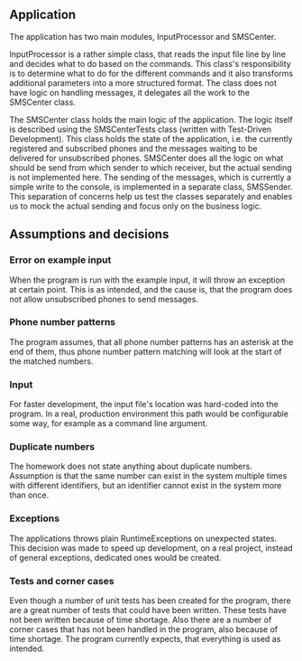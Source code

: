 ## Application
The application has two main modules, InputProcessor and SMSCenter.

InputProcessor is a rather simple class, that reads the input file line by line and decides what to do based on the commands. This class's responsibility is to determine what to do for the different commands and it also transforms additional parameters into a more structured format. The class does not have logic on handling messages, it delegates all the work to the SMSCenter class.

The SMSCenter class holds the main logic of the application. The logic itself is described using the SMSCenterTests class (written with Test-Driven Development). This class holds the state of the application, i.e. the currently registered and subscribed phones and the messages waiting to be delivered for unsubscribed phones. SMSCenter does all the logic on what should be send from which sender to which receiver, but the actual sending is not implemented here. The sending of the messages, which is currently a simple write to the console, is implemented in a separate class, SMSSender. This separation of concerns help us test the classes separately and enables us to mock the actual sending and focus only on the business logic.
## Assumptions and decisions
### Error on example input
When the program is run with the example input, it will throw an exception at certain point. This is as intended, and the cause is, that the program does not allow unsubscribed phones to send messages.
### Phone number patterns
The program assumes, that all phone number patterns has an asterisk at the end of them, thus phone number pattern matching will look at the start of the matched numbers.
### Input
For faster development, the input file's location was hard-coded into the program. In a real, production environment this path would be configurable some way, for example as a command line argument.
### Duplicate numbers
The homework does not state anything about duplicate numbers. Assumption is that the same number can exist in the system multiple times with different identifiers, but an identifier cannot exist in the system more than once.
### Exceptions
The applications throws plain RuntimeExceptions on unexpected states. This decision was made to speed up development, on a real project, instead of general exceptions, dedicated ones would be created.
### Tests and corner cases
Even though a number of unit tests has been created for the program, there are a great number of tests that could have been written. These tests have not been written because of time shortage. Also there are a number of corner cases that has not been handled in the program, also because of time shortage. The program currently expects, that everything is used as intended.
